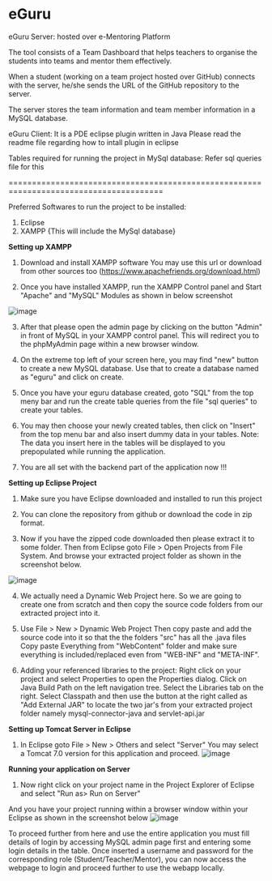 # eGuru

eGuru Server: hosted over e-Mentoring Platform

The tool consists of a Team Dashboard that helps teachers to organise the students into teams and mentor them effectively.

When a student (working on a team project hosted over GitHub) connects with the server, he/she sends the URL of the GitHub repository to the server. 

The server stores the team information and team member information in a MySQL database.


eGuru Client: It is a PDE eclipse plugin written in Java
Please read the readme file regarding how to intall plugin in eclipse

Tables required for running the project in MySql database:
Refer sql queries file for this

=======================================================================================

Preferred Softwares to run the project to be installed:
1. Eclipse
2. XAMPP {This will include the MySql database}


**Setting up XAMPP**
1. Download and install XAMPP software
You may use this url or download from other sources too (https://www.apachefriends.org/download.html)

2. Once you have installed XAMPP, run the XAMPP Control panel and Start "Apache" and "MySQL" Modules as shown in below screenshot

![image](https://user-images.githubusercontent.com/37172062/123421749-e4043580-d5da-11eb-8ae8-fb8081f72068.png)

3. After that please open the admin page by clicking on the button "Admin" in front of MySQL in your XAMPP control panel.
   This will redirect you to the phpMyAdmin page within a new browser window.

4. On the extreme top left of your screen here, you may find "new" button to create a new MySQL database.
   Use that to create a database named as "eguru" and click on create.
   
5. Once you have your eguru database created, goto "SQL" from the top meny bar and run the create table queries from the file "sql queries" to create your tables.

6. You may then choose your newly created tables, then click on "Insert" from the top menu bar and also insert dummy data in your tables.
   Note: The data you insert here in the tables will be displayed to you prepopulated while running the application.

7. You are all set with the backend part of the application now !!!

**Setting up Eclipse Project**
1. Make sure you have Eclipse downloaded and installed to run this project

2. You can clone the repository from github or download the code in zip format.

3. Now if you have the zipped code downloaded then please extract it to some folder. Then from Eclipse goto File > Open Projects from File System.
   And browse your extracted project folder as shown in the screenshot below.

![image](https://user-images.githubusercontent.com/37172062/123423971-d603e400-d5dd-11eb-884a-73a7a42effd4.png)

4. We actually need a Dynamic Web Project here. So we are going to create one from scratch and then copy the source code folders from our extracted project into it.

5. Use File > New > Dynamic Web Project
   Then copy paste and add the source code into it so that the the folders "src" has all the .java files
   Copy paste Everything from "WebContent" folder and make sure everything is included/replaced even from "WEB-INF" and "META-INF".
   
6. Adding your referenced libraries to the project:
   Right click on your project and select Properties to open the Properties dialog.
   Click on Java Build Path on the left navigation tree.
   Select the Libraries tab on the right.
   Select Classpath and then use the button at the right called as "Add External JAR" to locate the two jar's from your extracted project folder namely mysql-connector-java and servlet-api.jar

**Setting up Tomcat Server in Eclipse**
1. In Eclipse goto File > New > Others and select "Server"
   You may select a Tomcat 7.0 version for this application and proceed.
   ![image](https://user-images.githubusercontent.com/37172062/123424743-df418080-d5de-11eb-8222-47eb23f01b5e.png)

**Running your application on Server**
1. Now right click on your project name in the Project Explorer of Eclipse and select "Run as> Run on Server" 

And you have your project running within a browser window within your Eclipse as shown in the screenshot below
![image](https://user-images.githubusercontent.com/37172062/123428656-a8219e00-d5e3-11eb-86c7-8c3e7b4420cd.png)

To proceed further from here and use the entire application you must fill details of login by accessing MySQL admin page first and entering some login details in the table.
Once inserted a username and password for the corresponding role (Student/Teacher/Mentor), you can now access the webpage to login and proceed further to use the webapp locally.
   
   
  



